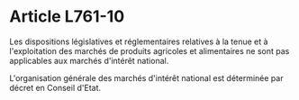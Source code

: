 # Article L761-10

<p>Les dispositions législatives et réglementaires relatives à la tenue et à l'exploitation des marchés de produits agricoles et alimentaires ne sont pas applicables aux marchés d'intérêt national.</p><p>L'organisation générale des marchés d'intérêt national est déterminée par décret en Conseil d'Etat.</p>
